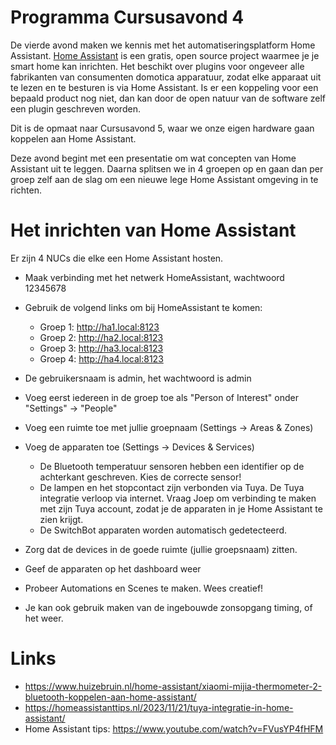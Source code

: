 # Programma Cursusavond 4

De vierde avond maken we kennis met het automatiseringsplatform Home Assistant. [Home Assistant](https://home-assistant.io) is een gratis, open source project waarmee je je smart home kan inrichten. Het beschikt over plugins voor ongeveer alle fabrikanten van consumenten domotica apparatuur, zodat elke apparaat uit te lezen en te besturen is via Home Assistant. Is er een koppeling voor een bepaald product nog niet, dan kan door de open natuur van de software zelf een plugin geschreven worden.

Dit is de opmaat naar Cursusavond 5, waar we onze eigen hardware gaan koppelen aan Home Assistant.

Deze avond begint met een presentatie om wat concepten van Home Assistant uit te leggen. Daarna splitsen we in 4 groepen op en gaan dan per groep zelf aan de slag om een nieuwe lege Home Assistant omgeving in te richten.

# Het inrichten van Home Assistant
Er zijn 4 NUCs die elke een Home Assistant hosten.
* Maak verbinding met het netwerk HomeAssistant, wachtwoord 12345678
* Gebruik de volgend links om bij HomeAssistant te komen:
    * Groep 1: http://ha1.local:8123
    * Groep 2: http://ha2.local:8123
    * Groep 3: http://ha3.local:8123
    * Groep 4: http://ha4.local:8123

* De gebruikersnaam is admin, het wachtwoord is admin
* Voeg eerst iedereen in de groep toe als "Person of Interest" onder "Settings" -> "People"
* Voeg een ruimte toe met jullie groepnaam (Settings -> Areas & Zones)
* Voeg de apparaten toe (Settings -> Devices & Services)
    * De Bluetooth temperatuur sensoren hebben een identifier op de achterkant geschreven. Kies de correcte sensor!
    * De lampen en het stopcontact zijn verbonden via Tuya. De Tuya integratie verloop via internet. Vraag Joep om verbinding te maken met zijn Tuya account, zodat je de apparaten in je Home Assistant te zien krijgt.
    * De SwitchBot apparaten worden automatisch gedetecteerd.
* Zorg dat de devices in de goede ruimte (jullie groepsnaam) zitten.
* Geef de apparaten op het dashboard weer
* Probeer Automations en Scenes te maken. Wees creatief!
* Je kan ook gebruik maken van de ingebouwde zonsopgang timing, of het weer.

# Links

* https://www.huizebruin.nl/home-assistant/xiaomi-mijia-thermometer-2-bluetooth-koppelen-aan-home-assistant/
* https://homeassistanttips.nl/2023/11/21/tuya-integratie-in-home-assistant/
* Home Assistant tips: https://www.youtube.com/watch?v=FVusYP4fHFM